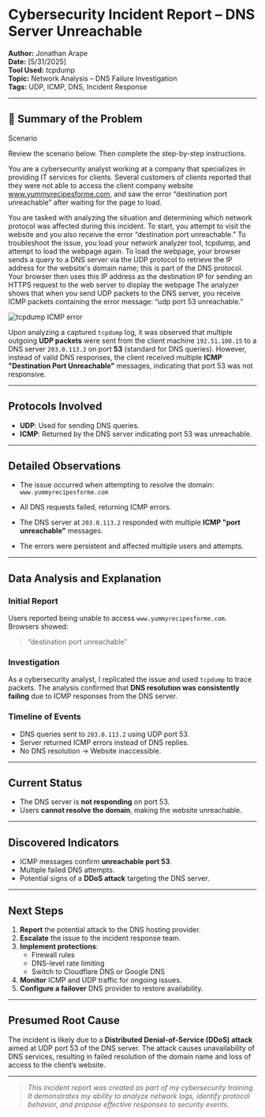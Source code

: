 #  Cybersecurity Incident Report – DNS Server Unreachable

**Author:** Jonathan Arape  
**Date:** [5/31/2025]  
**Tool Used:** tcpdump  
**Topic:** Network Analysis – DNS Failure Investigation  
**Tags:** UDP, ICMP, DNS, Incident Response

---

## 🧾 Summary of the Problem

Scenario

Review the scenario below. Then complete the step-by-step instructions.

You are a cybersecurity analyst working at a company that specializes in providing IT services for clients. Several customers of clients reported that they were not able to access the client company website www.yummyrecipesforme.com, and saw the error “destination port unreachable” after waiting for the page to load. 

You are tasked with analyzing the situation and determining which network protocol was affected during this incident. To start, you attempt to visit the website and you also receive the error “destination port unreachable.” To troubleshoot the issue, you load your network analyzer tool, tcpdump, and attempt to load the webpage again. To load the webpage, your browser sends a query to a DNS server via the UDP protocol to retrieve the IP address for the website's domain name; this is part of the DNS protocol. Your browser then uses this IP address as the destination IP for sending an HTTPS request to the web server to display the webpage  The analyzer shows that when you send UDP packets to the DNS server, you receive ICMP packets containing the error message: “udp port 53 unreachable.” 

![tcpdump ICMP error](../laboratorios/tcpdump-dns-error.png)




Upon analyzing a captured `tcpdump` log, it was observed that multiple outgoing **UDP packets** were sent from the client machine `192.51.100.15` to a DNS server `203.0.113.2` on port **53** (standard for DNS queries). However, instead of valid DNS responses, the client received multiple **ICMP "Destination Port Unreachable"** messages, indicating that port 53 was not responsive.

---

## Protocols Involved

- **UDP**: Used for sending DNS queries.
- **ICMP**: Returned by the DNS server indicating port 53 was unreachable.

---

##  Detailed Observations

- The issue occurred when attempting to resolve the domain:  
  `www.yummyrecipesforme.com`
  
- All DNS requests failed, returning ICMP errors.
  
- The DNS server at `203.0.113.2` responded with multiple **ICMP "port unreachable"** messages.
  
- The errors were persistent and affected multiple users and attempts.

---

##  Data Analysis and Explanation

### Initial Report
Users reported being unable to access `www.yummyrecipesforme.com`. Browsers showed:  
> “destination port unreachable”

### Investigation
As a cybersecurity analyst, I replicated the issue and used `tcpdump` to trace packets. The analysis confirmed that **DNS resolution was consistently failing** due to ICMP responses from the DNS server.

### Timeline of Events
- DNS queries sent to `203.0.113.2` using UDP port 53.
- Server returned ICMP errors instead of DNS replies.
- No DNS resolution → Website inaccessible.

---

## Current Status

- The DNS server is **not responding** on port 53.
- Users **cannot resolve the domain**, making the website unreachable.

---

##  Discovered Indicators

- ICMP messages confirm **unreachable port 53**.
- Multiple failed DNS attempts.
- Potential signs of a **DDoS attack** targeting the DNS server.

---

##  Next Steps

1. **Report** the potential attack to the DNS hosting provider.
2. **Escalate** the issue to the incident response team.
3. **Implement protections**:
   - Firewall rules
   - DNS-level rate limiting
   - Switch to Cloudflare DNS or Google DNS
4. **Monitor** ICMP and UDP traffic for ongoing issues.
5. **Configure a failover** DNS provider to restore availability.

---

##  Presumed Root Cause

The incident is likely due to a **Distributed Denial-of-Service (DDoS) attack** aimed at UDP port 53 of the DNS server. The attack causes unavailability of DNS services, resulting in failed resolution of the domain name and loss of access to the client’s website.

---

>  *This incident report was created as part of my cybersecurity training. It demonstrates my ability to analyze network logs, identify protocol behavior, and propose effective responses to security events.*


